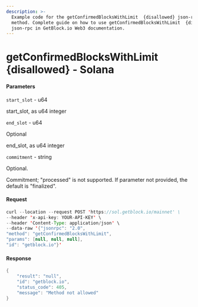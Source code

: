 ```yaml
---
description: >-
  Example code for the getConfirmedBlocksWithLimit  {disallowed} json-rpc
  method. Сomplete guide on how to use getConfirmedBlocksWithLimit  {disallowed}
  json-rpc in GetBlock.io Web3 documentation.
---
```


# getConfirmedBlocksWithLimit {disallowed} - Solana

#### Parameters

`start_slot` - u64

start\_slot, as u64 integer

`end_slot` - u64

Optional

end\_slot, as u64 integer

`commitment` - string

Optional.

Commitment; "processed" is not supported. If parameter not provided, the default is "finalized".

#### Request

```java
curl --location --request POST 'https://sol.getblock.io/mainnet' \ 
--header 'x-api-key: YOUR-API-KEY' \ 
--header 'Content-Type: application/json' \ 
--data-raw '{"jsonrpc": "2.0",
"method": "getConfirmedBlocksWithLimit",
"params": [null, null, null],
"id": "getblock.io"}'
```

#### Response

```java
{
    "result": "null",
    "id": "getblock.io",
    "status_code": 405,
    "message": "Method not allowed"
}
```
